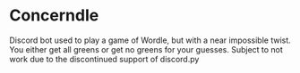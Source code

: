 # Concerndle
Discord bot used to play a game of Wordle, but with a near impossible twist. You either get all greens or get no greens for your guesses. Subject to not work due to the discontinued support of discord.py
